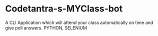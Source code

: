 # Codetantra-s-MYClass-bot
A CLI Application which will attend your class automatically on time and give poll answers. PYTHON, SELENIUM
